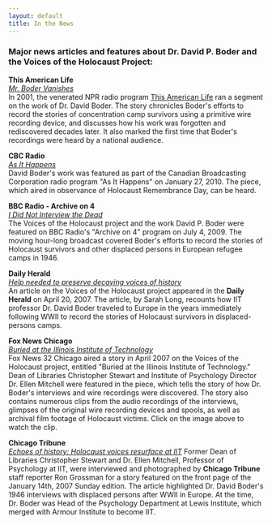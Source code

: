 ```yaml
---
layout: default
title: In the News
---
```

### Major news articles and features about Dr. David P. Boder and the Voices of the Holocaust Project:

**This American Life**  
<a href="http://www.thislife.org/Radio_Episode.aspx?episode=197">*Mr. Boder Vanishes*</a>  
In 2001, the venerated NPR radio program <a href="http://www.thislife.org">This American Life</a> ran a segment on the work of Dr. David Boder. The story chronicles Boder's efforts to record the stories of concentration camp survivors using a primitive wire recording device, and discusses how his work was forgotten and rediscovered decades later. It also marked the first time that Boder's recordings were heard by a national audience.

**CBC Radio**  
<a href="http://www.cbc.ca/radioshows/AS_IT_HAPPENS/20100127.shtml">*As It Happens*</a>  
David Boder's work was featured as part of the Canadian Broadcasting Corporation radio program "As It Happens" on January 27, 2010. The piece, which aired in observance of Holocaust Remembrance Day, can be heard.

**BBC Radio - Archive on 4**  
<a href="http://www.bbc.co.uk/programmes/b00ldhbl">*I Did Not Interview the Dead*</a>  
The Voices of the Holocaust project and the work David P. Boder were featured on BBC Radio's "Archive on 4" program on July 4, 2009. The moving hour-long broadcast covered Boder's efforts to record the stories of Holocaust survivors and other displaced persons in European refugee camps in 1946.  

**Daily Herald**  
<a href="http://www.sarahlong.org/ourlibraries/read/index.php?articleID=304">*Help needed to preserve decaying voices of history*</a>  
An article on the Voices of the Holocaust project appeared in the **Daily Herald** on April 20, 2007. The article, by Sarah Long, recounts how IIT professor Dr. David Boder traveled to Europe in the years immediately following WWII to record the stories of Holocaust survivors in displaced-persons camps.

**Fox News Chicago**  
<a href="http://www.youtube.com/v/PajJ_LyKvHs">*Buried at the Illinois Institute of Technology*</a>  
Fox News 32 Chicago aired a story in April 2007 on the Voices of the Holocaust project, entitled "Buried at the Illinois Institute of Technology." Dean of Libraries Christopher Stewart and Institute of Psychology Director Dr. Ellen Mitchell were featured in the piece, which tells the story of how Dr. Boder's interviews and wire recordings were discovered. The story also contains numerous clips from the audio recordings of the interviews, glimpses of the original wire recording devices and spools, as well as archival film footage of Holocaust victims. Click on the image above to watch the clip.

**Chicago Tribune**  
<a href="http://www.chicagotribune.com/news/nationworld/chi-0701140387jan14,1,4280479.story">*Echoes of history: Holocaust voices resurface at IIT*</a>
Former Dean of Libraries Christopher Stewart and Dr. Ellen Mitchell, Professor of Psychology at IIT, were interviewed and photographed by **Chicago Tribune** staff reporter Ron Grossman for a story featured on the front page of the January 14th, 2007 Sunday edition. The article highlighted Dr. David Boder's 1946 interviews with displaced persons after WWII in Europe. At the time, Dr. Boder was Head of the Psychology Department at Lewis Institute, which merged with Armour Institute to become IIT.
